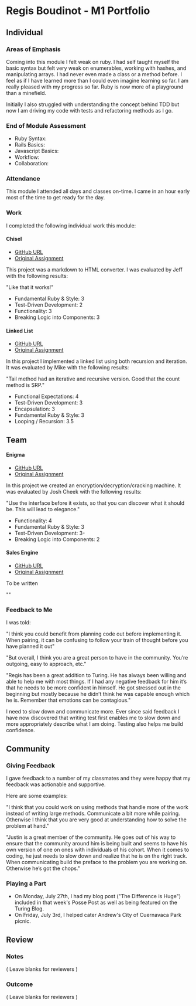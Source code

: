 # Regis Boudinot - M1 Portfolio

## Individual

### Areas of Emphasis

Coming into this module I felt weak on ruby. I had self taught myself the basic
syntax but felt very weak on enumerables, working with hashes, and manipulating
arrays. I had never even made a class or a method before. I feel as if I have
learned more than I could even imagine learning so far. I am really pleased
with my progress so far. Ruby is now more of a playground than a minefield.

Initially I also struggled with understanding the concept behind TDD
but now I am driving my code with tests and refactoring methods as I go.

### End of Module Assessment

* Ruby Syntax:
* Rails Basics:
* Javascript Basics:
* Workflow:
* Collaboration:

### Attendance

This module I attended all days and classes on-time. I came in an hour early
most of the time to get ready for the day.

### Work

I completed the following individual work this module:

#### Chisel

* [GitHub URL](https://github.com/selfup/chisel)
* [Original Assignment](https://github.com/turingschool/curriculum/blob/master/source/projects/chisel.markdown)

This project was a markdown to HTML converter. I was evaluated by Jeff with
the following results:

"Like that it works!"

* Fundamental Ruby & Style: 3
* Test-Driven Development: 2
* Functionality: 3
* Breaking Logic into Components: 3

#### Linked List

* [GitHub URL](https://github.com/selfup/linked_list)
* [Original Assignment](https://github.com/turingschool/challenges/blob/master/linked_lists.markdown)

In this project I implemented a linked list using both recursion and iteration.
It was evaluated by Mike with the following results:

"Tail method had an iterative and recursive version.
Good that the count method is SRP."

* Functional Expectations: 4
* Test-Driven Development: 3
* Encapsulation: 3
* Fundamental Ruby & Style: 3
* Looping / Recursion: 3.5

## Team

#### Enigma

* [GitHub URL](https://github.com/selfup/enigma)
* [Original Assignment](https://github.com/turingschool/curriculum/blob/master/source/projects/enigma.markdown)

In this project we created an encryption/decryption/cracking machine.
It was evaluated by Josh Cheek with the following results:

"Use the interface before it exists, so that you can discover what it should be.
This will lead to elegance."

* Functionality: 4
* Fundamental Ruby & Style: 3
* Test-Driven Development: 3-
* Breaking Logic into Components: 2

#### Sales Engine

* [GitHub URL](https://github.com/selfup/sales_engine)
* [Original Assignment](https://github.com/turingschool/curriculum/blob/master/source/projects/sales_engine.markdown)

To be written

""

### Feedback to Me

I was told:

"I think you could benefit from planning code out before implementing it.
When pairing, it can be confusing to follow your train of thought before you
have planned it out"

"But overall, I think you are a great person to have in the community.
You’re outgoing, easy to approach, etc."

"Regis has been a great addition to Turing.  He has always been willing and able
to help me with most things. If I had any negative feedback for him it’s that he
needs to be more confident in himself. He got stressed out in the beginning but
mostly because he didn’t think he was capable enough which he is. Remember that
emotions can be contagious."

I need to slow down and communicate more. Ever since said
feedback I have now discovered that writing test first enables me to slow down
and more appropriately describe what I am doing. Testing also helps me build
confidence.

## Community

### Giving Feedback

I gave feedback to a number of my classmates and they were happy that my
feedback was actionable and supportive.

Here are some examples:

"I think that you could work on using methods that handle more of the work
instead of writing large methods. Communicate a bit more while pairing.
Otherwise I think that you are very good at understanding how to solve the
problem at hand."

"Justin is a great member of the community. He goes out of his way to ensure
that the community around him is being built and seems to have his own version
of one on ones with individuals of his cohort. When it comes to coding, he just
needs to slow down and realize that he is on the right track. When communicating
build the preface to the problem you are working on.
Otherwise he’s got the chops."

### Playing a Part

* On Monday, July 27th, I had my blog post ("The Difference is Huge") included
in that week's Posse Post as well as being featured on the Turing Blog.
* On Friday, July 3rd, I helped cater Andrew's City of Cuernavaca Park picnic.

## Review

### Notes

( Leave blanks for reviewers )

### Outcome

( Leave blanks for reviewers )
